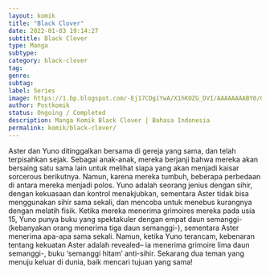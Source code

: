 ```yaml
---
layout: komik
title: "Black Clover"
date: 2022-01-03 19:14:27
subtitle: Black Clover
type: Manga
subtype: 
category: black-clover
tag: 
genre: 
subtag: 
label: Series
image: https://1.bp.blogspot.com/-Ej17CDg1YwA/X1hKOZG_DVI/AAAAAAAABY0/QKYxnXhR32InU79mef4kgVD93MZZvQJkwCLcBGAsYHQ/s72-c/1550837855-i286084.jpg
author: Postkomik
status: Ongoing / Completed
description: Manga Komik Black Clover | Bahasa Indonesia
permalink: komik/black-clover/
---
```



Aster dan Yuno ditinggalkan bersama di gereja yang sama, dan telah terpisahkan sejak. Sebagai anak-anak, mereka berjanji bahwa mereka akan bersaing satu sama lain untuk melihat siapa yang akan menjadi kaisar sorcerous berikutnya. Namun, karena mereka tumbuh, beberapa perbedaan di antara mereka menjadi polos. Yuno adalah seorang jenius dengan sihir, dengan kekuasaan dan kontrol menakjubkan, sementara Aster tidak bisa menggunakan sihir sama sekali, dan mencoba untuk menebus kurangnya dengan melatih fisik. Ketika mereka menerima grimoires mereka pada usia 15, Yuno punya buku yang spektakuler dengan empat daun semanggi-(kebanyakan orang menerima tiga daun semanggi-), sementara Aster menerima apa-apa sama sekali. Namun, ketika Yuno terancam, kebenaran tentang kekuatan Aster adalah revealed– ia menerima grimoire lima daun semanggi-, buku ‘semanggi hitam’ anti-sihir. Sekarang dua teman yang menuju keluar di dunia, baik mencari tujuan yang sama!

